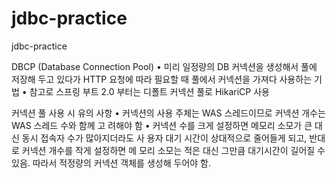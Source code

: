 # jdbc-practice
jdbc-practice


DBCP (Database Connection Pool)
• 미리 일정량의 DB 커넥션을 생성해서 풀에 저장해 두고 있다가 HTTP 요청에 따라
필요할 때 풀에서 커넥션을 가져다 사용하는 기법
• 참고로 스프링 부트 2.0 부터는 디폴트 커넥션 풀로 HikariCP 사용


커넥션 풀 사용 시 유의 사항
• 커넥션의 사용 주체는 WAS 스레드이므로 커넥션 개수는 WAS 스레드 수와 함께 고
려해야 함
• 커넥션 수를 크게 설정하면 메모리 소모가 큰 대신 동시 접속자 수가 많아지더라도 사
용자 대기 시간이 상대적으로 줄어들게 되고, 반대로 커넥션 개수를 작게 설정하면 메 모리 소모는 적은 대신 그만큼 대기시간이 길어질 수 있음. 따라서 적정량의 커넥션 객체를 생성해 두어야 함.
